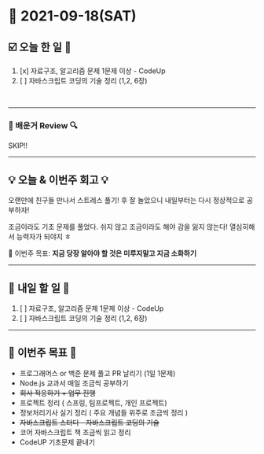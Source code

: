 # 📆 2021-09-18(SAT)
## ☑️ 오늘 한 일 📑
1. [x] 자료구조, 알고리즘 문제 1문제 이상 - CodeUp
2. [ ] 자바스크립트 코딩의 기술 정리 (1,2, 6장)

<br>

***

### 📌️ 배운거 Review 🔍️

SKIP!!


***

## 💡 오늘 & 이번주 회고  💡

오랜만에 친구들 만나서 스트레스 풀기! 후 잘 놀았으니 내일부터는 다시 정상적으로 공부하자! 

조금이라도 기초 문제를 풀었다. 쉬지 않고 조금이라도 해야 감을 잃지 않는다! 열심히해서 능력자가 되야지 ㅎ 

🎯 이번주 목표: **지금 당장 알아야 할 것은 미루지말고 지금 소화하기** 

***

## 🎯 내일 할 일 🎯
1. [ ] 자료구조, 알고리즘 문제 1문제 이상 - CodeUp
2. [ ] 자바스크립트 코딩의 기술 정리 (1,2, 6장)



***

## 🏁 이번주 목표 🏁
- 프로그래머스 or 백준 문제 풀고 PR 날리기 (1일 1문제)
- Node.js 교과서 매일 조금씩 공부하기
- ~~회사 적응하기 + 업무 진행~~
- 프로젝트 정리 ( 스프링, 팀프로젝트, 개인 프로젝트)
- 정보처리기사 실기 정리 ( 주요 개념들 위주로 조금씩 정리 )
- ~~자바스크립트 스터디 - 자바스크립트 코딩의 기술~~
- 코어 자바스크립트 책 조금씩 읽고 정리
- CodeUP 기초문제 끝내기
